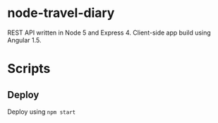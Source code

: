 # node-travel-diary
REST API written in Node 5 and Express 4.
Client-side app build using Angular 1.5.

# Scripts
## Deploy
Deploy using `npm start`
